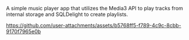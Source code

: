 
A simple music player app that utilizes the Media3 API to play tracks from internal storage and SQLDelight to create playlists.


https://github.com/user-attachments/assets/b5768ff5-f789-4c9c-8cbb-9170f7965e0b



